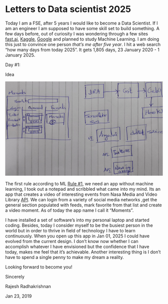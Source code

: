 # Letters to Data scientist 2025

Today I am a FSE, after 5 years I would like to become a Data Scientist. If I am an engineer I am supposed to have some skill set to build something. A few days before, out of curiosity I was wondering through a few sites [fast.ai](https://www.fast.ai/), [Kaggle](https://www.kaggle.com/), [Google](https://developers.google.com/machine-learning/crash-course) and planned to study Machine Learning. I am doing this just to convince one person *<span class="underline">that’s me after five year</span>*. I hit a web search “how many days from today 2025”. It gets 1,805 days, 23 January 2020 - 1 January 2025.

Day \#1:

Idea

![](/images/2020-01-23-LettersToADataScientist_1805-daysToGo/media/image1.png)

The first rule according to ML [Rule \#1](https://developers.google.com/machine-learning/guides/rules-of-ml#rule_1_don%E2%80%99t_be_afraid_to_launch_a_product_without_machine_learning), we need an app without machine learning, I took out a notepad and scribbled what came into my mind. Its an app that creates a video of interesting events from Nasa Media and Video Library [API](https://images.nasa.gov/docs/images.nasa.gov_api_docs.pdf). We can login from a variety of social media networks ,get the general section populated with feeds, mark favorite from that list and create a video moment. As of today the app name I call it “Moments”.

I have installed a set of software’s into my personal laptop and started coding. Besides, today I consider myself to be the busiest person in the world but in order to thrive in field of technology I have to learn continuously. When you open up this app in Jan 01, 2025 I could have evolved from the current design. I don’t know now whether I can accomplish whatever I have envisioned but the confidence that I have today, makes me feel that it’s achievable. Another interesting thing is I don’t have to spend a single penny to make my dream a reality.

Looking forward to become you\!

Sincerely

Rajesh Radhakrishnan

Jan 23, 2019
